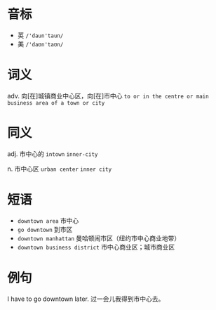 # 音标

- 英 `/'daun'taun/`
- 美 `/'daʊn'taʊn/`

# 词义

adv. 向[在]城镇商业中心区，向[在]巿中心
`to or in the centre or main business area of a town or city`

# 同义

adj. 市中心的
`intown` `inner-city`

n. 市中心区
`urban center` `inner city`

# 短语

- `downtown area` 市中心
- `go downtown` 到市区
- `downtown manhattan` 曼哈顿闹市区（纽约市中心商业地带）
- `downtown business district` 市中心商业区；城市商业区

# 例句

I have to go downtown later.
过一会儿我得到市中心去。



